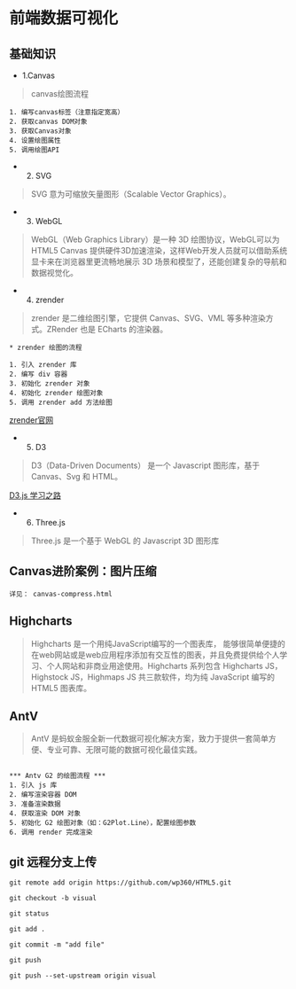 # 前端数据可视化

## 基础知识

* 1.Canvas

> canvas绘图流程
```
1. 编写canvas标签（注意指定宽高）
2. 获取canvas DOM对象
3. 获取Canvas对象
4. 设置绘图属性
5. 调用绘图API
```

* 2. SVG

> SVG 意为可缩放矢量图形（Scalable Vector Graphics）。

* 3. WebGL

> WebGL（Web Graphics Library）是一种 3D 绘图协议，WebGL可以为 HTML5 Canvas 提供硬件3D加速渲染，这样Web开发人员就可以借助系统显卡来在浏览器里更流畅地展示 3D 场景和模型了，还能创建复杂的导航和数据视觉化。

* 4. zrender

> zrender 是二维绘图引擎，它提供 Canvas、SVG、VML 等多种渲染方式。ZRender 也是 ECharts 的渲染器。

```
* zrender 绘图的流程

1. 引入 zrender 库
2. 编写 div 容器
3. 初始化 zrender 对象
4. 初始化 zrender 绘图对象
5. 调用 zrender add 方法绘图

```

[zrender官网](https://ecomfe.github.io/zrender-doc/public/)

* 5. D3

> D3（Data-Driven Documents） 是一个 Javascript 图形库，基于 Canvas、Svg 和 HTML。

[D3.js 学习之路](https://zhuanlan.zhihu.com/p/38001672)

* 6. Three.js

> Three.js 是一个基于 WebGL 的 Javascript 3D 图形库

## Canvas进阶案例：图片压缩
`详见： canvas-compress.html`

## Highcharts

> Highcharts 是一个用纯JavaScript编写的一个图表库， 能够很简单便捷的在web网站或是web应用程序添加有交互性的图表，并且免费提供给个人学习、个人网站和非商业用途使用。Highcharts 系列包含 Highcharts JS，Highstock JS，Highmaps JS 共三款软件，均为纯 JavaScript 编写的 HTML5 图表库。

## AntV

> AntV 是蚂蚁金服全新一代数据可视化解决方案，致力于提供一套简单方便、专业可靠、无限可能的数据可视化最佳实践。

```

*** Antv G2 的绘图流程 ***
1. 引入 js 库
2. 编写渲染容器 DOM
3. 准备渲染数据
4. 获取渲染 DOM 对象
5. 初始化 G2 绘图对象（如：G2Plot.Line），配置绘图参数
6. 调用 render 完成渲染

```

## git 远程分支上传
```
git remote add origin https://github.com/wp360/HTML5.git

git checkout -b visual

git status

git add .

git commit -m "add file"

git push

git push --set-upstream origin visual
```